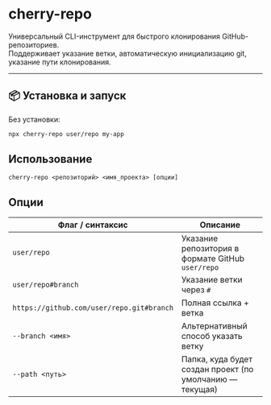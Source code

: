 # cherry-repo

Универсальный CLI-инструмент для быстрого клонирования GitHub-репозиториев.  
Поддерживает указание ветки, автоматическую инициализацию git, указание пути клонирования.

---

## 📦 Установка и запуск

Без установки:
```bash
npx cherry-repo user/repo my-app
```

## Использование
```
cherry-repo <репозиторий> <имя_проекта> [опции]
```

## Опции
| Флаг / синтаксис                          | Описание                                                 |
| ----------------------------------------- | -------------------------------------------------------- |
| `user/repo`                               | Указание репозитория в формате GitHub `user/repo`        |
| `user/repo#branch`                        | Указание ветки через `#`                                 |
| `https://github.com/user/repo.git#branch` | Полная ссылка + ветка                                    |
| `--branch <имя>`                          | Альтернативный способ указать ветку                      |
| `--path <путь>`                           | Папка, куда будет создан проект (по умолчанию — текущая) |

